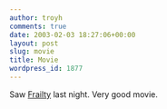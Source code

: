 ```yaml
---
author: troyh
comments: true
date: 2003-02-03 18:27:06+00:00
layout: post
slug: movie
title: Movie
wordpress_id: 1877
---
```


Saw [Frailty](http://www.realgoodmovies.com/frailty.php) last night. Very good movie.
